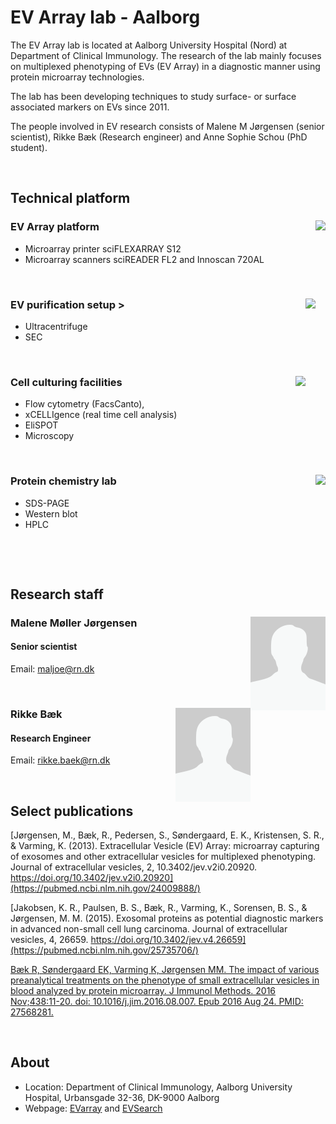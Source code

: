 [//]: # (Title/laboratory name)
[//]: # (How to edit: Write your title after "#")
# EV Array lab - Aalborg

[//]: # (Laboratory text)
[//]: # (How to edit: Write a short description below this)
The EV Array lab is located at Aalborg University Hospital (Nord) at Department of Clinical Immunology. The research of the lab mainly focuses on multiplexed phenotyping of EVs (EV Array) in a diagnostic manner using protein microarray technologies.

The lab has been developing techniques to study surface- or surface associated markers on EVs since 2011.

The people involved in EV research consists of Malene M Jørgensen (senior scientist), Rikke Bæk (Research engineer) and Anne Sophie Schou (PhD student).

[//]: # (Layout - Linebreak \(Do not remove\)) 
<br /> 




[//]: # (Subtitle/technical platform - Try to keep consistent with other groups/descriptions.)
## Technical platform

[//]: # (Apparatus name)
[//]: # (How to edit: Write name of apparatus after "###" and edit image by altering the path after "img scr=". Do not edit align or height.)
### EV Array platform <img src="https://fakeimg.pl/120x150/" align="right" height="150"/>
[//]: # (Apparatus description)
[//]: # (How to edit: Write description of method below this) 
* Microarray printer sciFLEXARRAY S12
* Microarray scanners sciREADER FL2 and Innoscan 720AL

<br /> 

### EV purification setup <img src="https://fakeimg.pl/120x150/" align="right" height="150"/>>
* Ultracentrifuge
* SEC

<br /> 

### Cell culturing facilities <img src="https://fakeimg.pl/120x150/" align="right" height="150"/>
* Flow cytometry (FacsCanto),
* xCELLIgence (real time cell analysis)
* EliSPOT
* Microscopy 

<br /> 

### Protein chemistry lab <img src="https://fakeimg.pl/120x150/" align="right" height="150"/>
* SDS-PAGE 
* Western blot
* HPLC

<br /> 

[//]: # (Layout - Linebreak \(Do not remove\)) 
<br />




[//]: # (Subtitle/research staff - Try to keep consistent with other groups/descriptions.)
## Research staff

[//]: # (Person name)
[//]: # (How to edit: Write person name after "###". Write location of image after "img scr=". Do not edit align, height or width.)
### Malene Møller Jørgensen <img src="https://github.com/AndersAskeland/DSEV/blob/main/graphics/placeholder_staff.png" align="right" height="150" width="120"/>
[//]: # (Person title)
[//]: # (How to edit: Write title of person after "####".) 
#### Senior scientist

[//]: # (Person description)
[//]: # (How to edit: Write description of person below this) 
Email: <maljoe@rn.dk>

<br />

[//]: # (Another example) 
### Rikke Bæk <img src="https://github.com/AndersAskeland/DSEV/blob/main/graphics/placeholder_staff.png" align="right" height="150" width="120"/>
#### Research Engineer
Email: <rikke.baek@rn.dk>

[//]: # (Layout - Linebreak \(Do not remove\)) 
<br />





[//]: # (Subtitle/Publications - Try to keep consistent with other groups/descriptions.)
[//]: # (How to edit: Write article name within [] and link within \(\). Use APA biblography/reference style.) 
## Select publications
[Jørgensen, M., Bæk, R., Pedersen, S., Søndergaard, E. K., Kristensen, S. R., & Varming, K. (2013). Extracellular Vesicle (EV) Array: microarray capturing of exosomes and other extracellular vesicles for multiplexed phenotyping. Journal of extracellular vesicles, 2, 10.3402/jev.v2i0.20920. https://doi.org/10.3402/jev.v2i0.20920](https://pubmed.ncbi.nlm.nih.gov/24009888/)

[Jakobsen, K. R., Paulsen, B. S., Bæk, R., Varming, K., Sorensen, B. S., & Jørgensen, M. M. (2015). Exosomal proteins as potential diagnostic markers in advanced non-small cell lung carcinoma. Journal of extracellular vesicles, 4, 26659. https://doi.org/10.3402/jev.v4.26659](https://pubmed.ncbi.nlm.nih.gov/25735706/)

[Bæk R, Søndergaard EK, Varming K, Jørgensen MM. The impact of various preanalytical treatments on the phenotype of small extracellular vesicles in blood analyzed by protein microarray. J Immunol Methods. 2016 Nov;438:11-20. doi: 10.1016/j.jim.2016.08.007. Epub 2016 Aug 24. PMID: 27568281.](https://pubmed.ncbi.nlm.nih.gov/27568281/)


[//]: # (Layout - Linebreak \(Do not remove\)) 
<br />





[//]: # (Subtitle/About - Try to keep consistent with other groups/descriptions.)
[//]: # (How to edit: Write appropriate info after the "*".) 
## About
* Location: Department of Clinical Immunology, Aalborg University Hospital, Urbansgade 32-36, DK-9000 Aalborg
* Webpage: [EVarray](http://www.EVArray.dk) and [EVSearch](http://www.EVsearch.dk)

